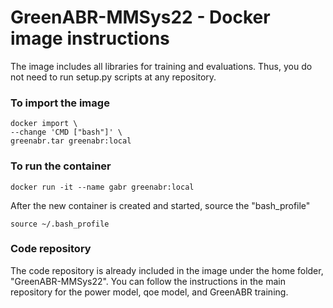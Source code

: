# GreenABR-MMSys22 - Docker image instructions
The image includes all libraries for training and evaluations. Thus, you do not need to run setup.py scripts at any repository. 

### To import the image 
```
docker import \                                        
--change 'CMD ["bash"]' \
greenabr.tar greenabr:local
```

### To run the container 
```
docker run -it --name gabr greenabr:local 
```
After the new container is created and started, source the "bash_profile"
```
source ~/.bash_profile
```
### Code repository
The code repository is already included in the image under the home folder, "GreenABR-MMSys22". You can follow the instructions in the main repository for the power model, qoe model, and GreenABR training.  
